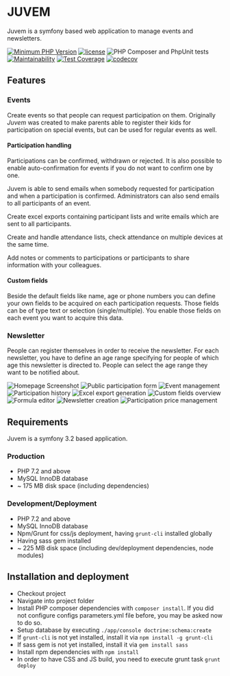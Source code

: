# JUVEM
Juvem is a symfony based web application to manage events and newsletters. 

[![Minimum PHP Version](https://img.shields.io/badge/php-%3E%3D%207.2-8892BF.svg?style=flat-square)](https://php.net/) [![license](https://img.shields.io/github/license/mashape/apistatus.svg?style=flat-square)]()
![PHP Composer and PhpUnit tests](https://github.com/theoboldt/juvem/workflows/PHP%20Composer%20and%20PhpUnit%20tests/badge.svg)
[![Maintainability](https://api.codeclimate.com/v1/badges/a41bc804ab7172d930ce/maintainability)](https://codeclimate.com/github/theoboldt/juvem/maintainability)
[![Test Coverage](https://api.codeclimate.com/v1/badges/a41bc804ab7172d930ce/test_coverage)](https://codeclimate.com/github/theoboldt/juvem/test_coverage)
[![codecov](https://codecov.io/gh/theoboldt/juvem/branch/master/graph/badge.svg)](https://codecov.io/gh/theoboldt/juvem)

## Features

### Events
Create events so that people can request participation on them. Originally *Juvem* was created to make parents able to register their kids for participation on special events, but can be used for regular events as well.

#### Participation handling 
Participations can be confirmed, withdrawn or rejected. It is also possible to enable auto-confirmation for events if you do not want to confirm one by one.
 
Juvem is able to send emails when somebody requested for participation and when a participation is confirmed. Administrators can also send emails to all participants of an event. 
 
Create excel exports containing participant lists and write emails which are sent to all participants.  

Create and handle attendance lists, check attendance on multiple devices at the same time.

Add notes or comments to participations or participants to share information with your colleagues. 

#### Custom fields
Beside the default fields like name, age or phone numbers you can define your own fields to be acquired on each participation requests. Those fields can be of type text or selection (single/multiple). You enable those fields on each event you want to acquire this data.

### Newsletter
People can register themselves in order to receive the newsletter. For each newsletter, you have to define an age range specifying for people of which age this newsletter is directed to. People can select the age range they want to be notified about.

![Homepage Screenshot](/app/Resources/screenshots/homepage.png)
![Public participation form](/app/Resources/screenshots/participate.png)
![Event management](/app/Resources/screenshots/event_admin.png)
![Participation history](/app/Resources/screenshots/participate_history.png)
![Excel export generation](/app/Resources/screenshots/export_generator.png)
![Custom fields overview](/app/Resources/screenshots/formula_overview.png)
![Formula editor](/app/Resources/screenshots/formula_editor.png)
![Newsletter creation](/app/Resources/screenshots/newsletter.png)
![Participation price management](/app/Resources/screenshots/participant_price.png)

## Requirements
Juvem is a symfony 3.2 based application.

### Production
* PHP 7.2 and above
* MySQL InnoDB database
* ~ 175 MB disk space (including dependencies)

### Development/Deployment
* PHP 7.2 and above
* MySQL InnoDB database
* Npm/Grunt for css/js deployment, having `grunt-cli` installed globally 
* Having sass gem installed
* ~ 225 MB disk space (including dev/deployment dependencies, node modules)

## Installation and deployment
* Checkout project
* Navigate into project folder
* Install PHP composer dependencies with `composer install`. If you did not configure configs parameters.yml file before, you may be asked now to do so.
* Setup database by executing `./app/console doctrine:schema:create`
* If `grunt-cli` is not yet installed, install it via `npm install -g grunt-cli`
* If sass gem is not yet installed, install it via `gem install sass`
* Install npm dependencies with `npm install`
* In order to have CSS and JS build, you need to execute grunt task `grunt deploy`


